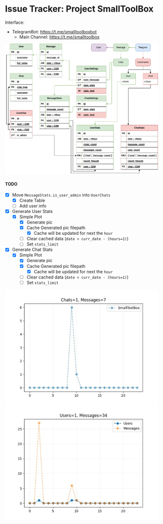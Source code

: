 # Issue Tracker: Project SmallToolBox

Interface:
  - TelegramBot: https://t.me/smalltoolboxbot
    - Main Channel: https://t.me/smalltoolbox

<div align="center">
  <img src="./static/readme/TgBot.png" />
</div>

#### TODO
- [x] Move `MessageStats.is_user_admin` into `UserChats`
  - [x] Create Table
  - [ ] Add user info
- [x] Generate User Stats
  - [x] Simple Plot
    - [x] Generate pic
    - [x] Cache Generated pic filepath
      - [x] Cache will be updated for next the `hour`
    - [ ] Clear cached data (`date < curr_date - (hours=1)`)
    - [ ] Set `stats_limit`
- [x] Generate Chat Stats
  - [x] Simple Plot
    - [x] Generate pic
    - [x] Cache Generated pic filepath
      - [x] Cache will be updated for next the `hour`
    - [ ] Clear cached data (`date < curr_date - (hours=1)`)
    - [ ] Set `stats_limit`

<div align="center">
  <img src="./static/readme/UserStats.jpg" />
  <img src="./static/readme/ChatStats.jpg" />
</div>
